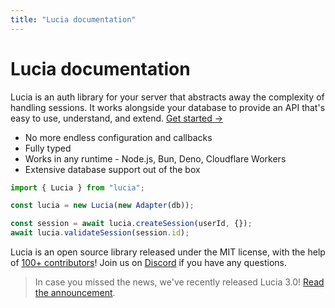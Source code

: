 ```yaml
---
title: "Lucia documentation"
---
```


# Lucia documentation

Lucia is an auth library for your server that abstracts away the complexity of handling sessions. It works alongside your database to provide an API that's easy to use, understand, and extend. [Get started →](/getting-started)

-   No more endless configuration and callbacks
-   Fully typed
-   Works in any runtime - Node.js, Bun, Deno, Cloudflare Workers
-   Extensive database support out of the box

```ts
import { Lucia } from "lucia";

const lucia = new Lucia(new Adapter(db));

const session = await lucia.createSession(userId, {});
await lucia.validateSession(session.id);
```

Lucia is an open source library released under the MIT license, with the help of [100+ contributors](https://github.com/lucia-auth/lucia/graphs/contributors)! Join us on [Discord](https://discord.com/invite/PwrK3kpVR3) if you have any questions.

> In case you missed the news, we've recently released Lucia 3.0! [Read the announcement](https://github.com/lucia-auth/lucia/discussions/1361).
